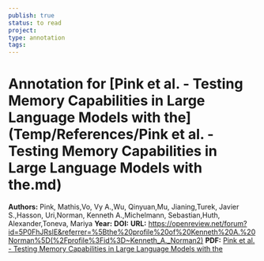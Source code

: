 ```yaml
---
publish: true
status: to read
project:
type: annotation
tags:
---
```

# Annotation for [Pink et al.  - Testing Memory Capabilities in Large Language Models with the](Temp/References/Pink et al.  - Testing Memory Capabilities in Large Language Models with the.md)

**Authors:** Pink, Mathis,Vo, Vy A.,Wu, Qinyuan,Mu, Jianing,Turek, Javier S.,Hasson, Uri,Norman, Kenneth A.,Michelmann, Sebastian,Huth, Alexander,Toneva, Mariya
**Year:** 
**DOI:** 
**URL:** https://openreview.net/forum?id=5P0FhJRslE&referrer=%5Bthe%20profile%20of%20Kenneth%20A.%20Norman%5D(%2Fprofile%3Fid%3D~Kenneth_A._Norman2)
**PDF:** [Pink et al.  - Testing Memory Capabilities in Large Language Models with the](Papers/PDFs/Pink%20et%20al.%20%20-%20Testing%20Memory%20Capabilities%20in%20Large%20Language%20Models%20with%20the.pdf)
